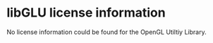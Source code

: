 # libGLU license information

No license information could be found for the OpenGL Utiltiy Library.
